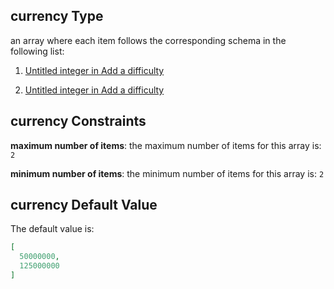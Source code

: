## currency Type

an array where each item follows the corresponding schema in the following list:

1.  [Untitled integer in Add a difficulty](add-difficulty-properties-concurrent-properties-currency-items-0.md "check type definition")

2.  [Untitled integer in Add a difficulty](add-difficulty-properties-concurrent-properties-currency-items-1.md "check type definition")

## currency Constraints

**maximum number of items**: the maximum number of items for this array is: `2`

**minimum number of items**: the minimum number of items for this array is: `2`

## currency Default Value

The default value is:

```json
[
  50000000,
  125000000
]
```
